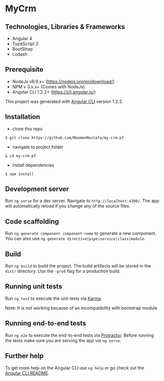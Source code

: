 # MyCrm

## Technologies, Libraries & Frameworks

 * Angular 4
 * TypeScript 2
 * BootStrap
 * Lodash
 
## Prerequisite
 
 * NodeJs v6.9.x+ (https://nodejs.org/en/download/)
 * NPM v 3.x.x+ (Comes with NodeJs)
 * Angular CLI 1.2.2+ (https://cli.angular.io/)

This project was generated with [Angular CLI](https://github.com/angular/angular-cli) version 1.2.2.

## Installation

* clone this repo

`$ git clone https://github.com/MoemenMostafa/my-crm-pf`

* navigate to project folder

`& cd my-crm-pf`

* install dependencies

`$ npm install`


## Development server

Run `ng serve` for a dev server. Navigate to `http://localhost:4200/`. The app will automatically reload if you change any of the source files.

## Code scaffolding

Run `ng generate component component-name` to generate a new component. You can also use `ng generate directive|pipe|service|class|module`.

## Build

Run `ng build` to build the project. The build artifacts will be stored in the `dist/` directory. Use the `-prod` flag for a production build.

## Running unit tests

Run `ng test` to execute the unit tests via [Karma](https://karma-runner.github.io).

Note: It is not working because of an incompatibility with bootstrap module

## Running end-to-end tests

Run `ng e2e` to execute the end-to-end tests via [Protractor](http://www.protractortest.org/).
Before running the tests make sure you are serving the app via `ng serve`.

## Further help

To get more help on the Angular CLI use `ng help` or go check out the [Angular CLI README](https://github.com/angular/angular-cli/blob/master/README.md).
